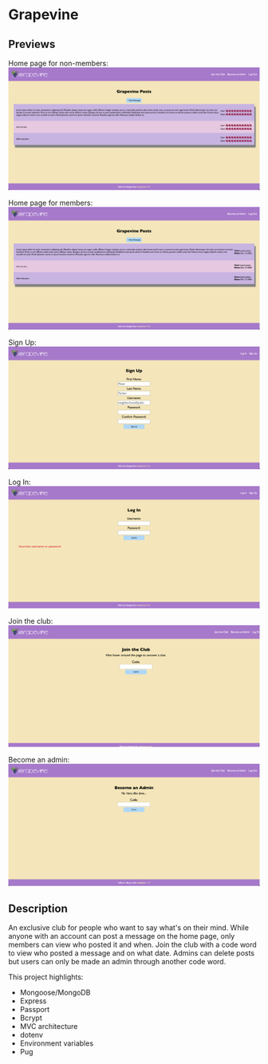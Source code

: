 # Grapevine

## Previews

Home page for non-members:
![Alt text](./public/images/nonMember.png)

Home page for members:
![Alt text](./public/images/member.png)

Sign Up:
![Alt text](./public/images/signUp.png)

Log In:
![Alt text](./public/images/logIn.png)

Join the club:
![Alt text](./public/images/join.png)

Become an admin:
![Alt text](./public/images/admin.png)

## Description

An exclusive club for people who want to say what's on their mind. While anyone with an account can post a message on the home page, only members can view who posted it and when. Join the club with a code word to view who posted a message and on what date. Admins can delete posts but users can only be made an admin through another code word.

This project highlights:

- Mongoose/MongoDB
- Express
- Passport
- Bcrypt
- MVC architecture
- dotenv
- Environment variables
- Pug
